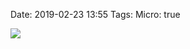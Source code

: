 Date: 2019-02-23 13:55
Tags: 
Micro: true

![](https://www.baty.blog/_img/2019/2019-02-23-1-1-1-1.png)